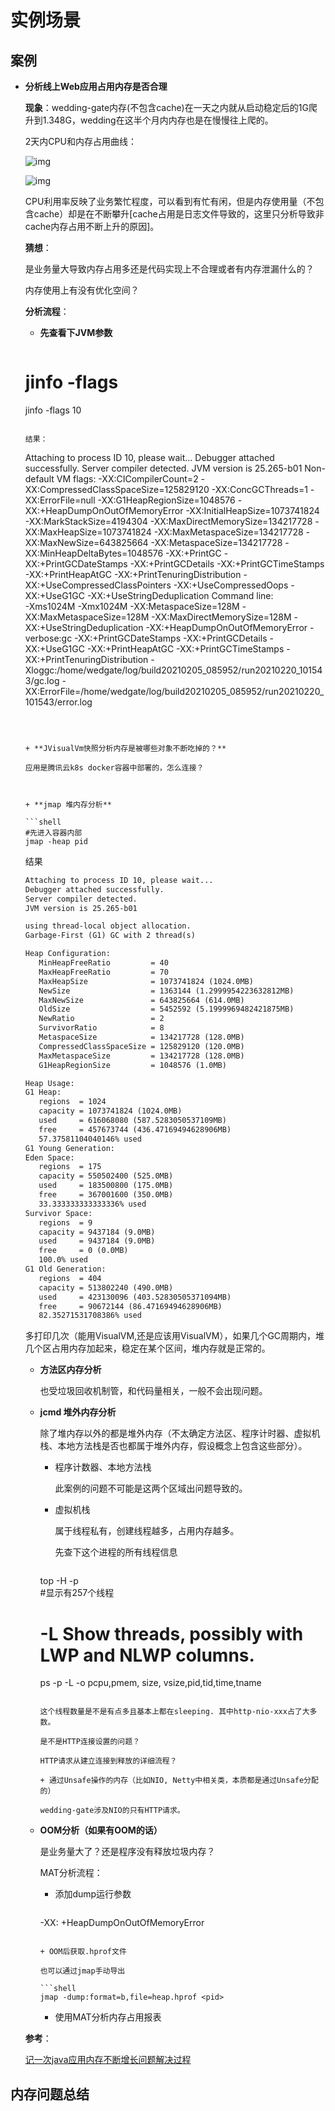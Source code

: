 # 实例场景

## 案例

+ **分析线上Web应用占用内存是否合理**

  **现象**：wedding-gate内存(不包含cache)在一天之内就从启动稳定后的1G爬升到1.348G，wedding在这半个月内内存也是在慢慢往上爬的。

  2天内CPU和内存占用曲线：

  ![img](imgs/wedding-cpu.png)

  ![img](imgs/wedding-memory.png)

  CPU利用率反映了业务繁忙程度，可以看到有忙有闲，但是内存使用量（不包含cache）却是在不断攀升[cache占用是日志文件导致的，这里只分析导致非cache内存占用不断上升的原因]。

  **猜想**：

  是业务量大导致内存占用多还是代码实现上不合理或者有内存泄漏什么的？

  内存使用上有没有优化空间？

  **分析流程**：

  + **先查看下JVM参数**

    ```shell
  # jinfo -flags <pid>
    jinfo -flags 10
    ```
  
    结果：

    ```
  Attaching to process ID 10, please wait...
    Debugger attached successfully.
    Server compiler detected.
    JVM version is 25.265-b01
    Non-default VM flags: 
    -XX:CICompilerCount=2 
    -XX:CompressedClassSpaceSize=125829120 
    -XX:ConcGCThreads=1 
    -XX:ErrorFile=null 
    -XX:G1HeapRegionSize=1048576 
    -XX:+HeapDumpOnOutOfMemoryError 
    -XX:InitialHeapSize=1073741824 
    -XX:MarkStackSize=4194304 
    -XX:MaxDirectMemorySize=134217728 
    -XX:MaxHeapSize=1073741824 
    -XX:MaxMetaspaceSize=134217728 
    -XX:MaxNewSize=643825664 
    -XX:MetaspaceSize=134217728 
    -XX:MinHeapDeltaBytes=1048576 
    -XX:+PrintGC 
    -XX:+PrintGCDateStamps 
    -XX:+PrintGCDetails 
    -XX:+PrintGCTimeStamps 
    -XX:+PrintHeapAtGC 
    -XX:+PrintTenuringDistribution 
    -XX:+UseCompressedClassPointers 
    -XX:+UseCompressedOops 
    -XX:+UseG1GC 
    -XX:+UseStringDeduplication 
    Command line:  
    -Xms1024M 
    -Xmx1024M 
    -XX:MetaspaceSize=128M 
    -XX:MaxMetaspaceSize=128M 
    -XX:MaxDirectMemorySize=128M 
    -XX:+UseStringDeduplication 
    -XX:+HeapDumpOnOutOfMemoryError 
    -verbose:gc 
    -XX:+PrintGCDateStamps 
    -XX:+PrintGCDetails 
    -XX:+UseG1GC 
    -XX:+PrintHeapAtGC 
    -XX:+PrintGCTimeStamps 
    -XX:+PrintTenuringDistribution 
    -Xloggc:/home/wedgate/log/build20210205_085952/run20210220_101543/gc.log 
    -XX:ErrorFile=/home/wedgate/log/build20210205_085952/run20210220_101543/error.log
    ```
  
    

  + **JVisualVm快照分析内存是被哪些对象不断吃掉的？**

    应用是腾讯云k8s docker容器中部署的，怎么连接？

  

  + **jmap 堆内存分析**

    ```shell
  #先进入容器内部
    jmap -heap pid
    ```
  
    结果

    ```txt
  Attaching to process ID 10, please wait...
    Debugger attached successfully.
    Server compiler detected.
    JVM version is 25.265-b01
    
    using thread-local object allocation.
    Garbage-First (G1) GC with 2 thread(s)
    
    Heap Configuration:
       MinHeapFreeRatio         = 40
       MaxHeapFreeRatio         = 70
       MaxHeapSize              = 1073741824 (1024.0MB)
       NewSize                  = 1363144 (1.2999954223632812MB)
       MaxNewSize               = 643825664 (614.0MB)
       OldSize                  = 5452592 (5.1999969482421875MB)
       NewRatio                 = 2
       SurvivorRatio            = 8
       MetaspaceSize            = 134217728 (128.0MB)
       CompressedClassSpaceSize = 125829120 (120.0MB)
       MaxMetaspaceSize         = 134217728 (128.0MB)
       G1HeapRegionSize         = 1048576 (1.0MB)
    
    Heap Usage:
    G1 Heap:
       regions  = 1024
       capacity = 1073741824 (1024.0MB)
       used     = 616068080 (587.5283050537109MB)
       free     = 457673744 (436.47169494628906MB)
       57.37581104040146% used
    G1 Young Generation:
    Eden Space:
       regions  = 175
       capacity = 550502400 (525.0MB)
       used     = 183500800 (175.0MB)
       free     = 367001600 (350.0MB)
       33.333333333333336% used
    Survivor Space:
       regions  = 9
       capacity = 9437184 (9.0MB)
       used     = 9437184 (9.0MB)
       free     = 0 (0.0MB)
       100.0% used
    G1 Old Generation:
       regions  = 404
       capacity = 513802240 (490.0MB)
       used     = 423130096 (403.52830505371094MB)
       free     = 90672144 (86.47169494628906MB)
       82.35271531708386% used
    ```
  
    多打印几次（能用VisualVM,还是应该用VisualVM），如果几个GC周期内，堆几个区占用内存加起来，稳定在某个区间，堆内存就是正常的。

  + **方法区内存分析**

    也受垃圾回收机制管，和代码量相关，一般不会出现问题。

  + **jcmd 堆外内存分析**

    除了堆内存以外的都是堆外内存（不太确定方法区、程序计时器、虚拟机栈、本地方法栈是否也都属于堆外内存，假设概念上包含这些部分）。

    + 程序计数器、本地方法栈

      此案例的问题不可能是这两个区域出问题导致的。

    + 虚拟机栈

      属于线程私有，创建线程越多，占用内存越多。

      先查下这个进程的所有线程信息

      ```shell
     top -H -p <pid>		
       #显示有257个线程
       
       # -L     Show threads, possibly with LWP and NLWP columns.
     ps -p <pid> -L -o pcpu,pmem, size, vsize,pid,tid,time,tname
      ```

      这个线程数量是不是有点多且基本上都在sleeping. 其中http-nio-xxx占了大多数。
  
      是不是HTTP连接设置的问题？
  
      HTTP请求从建立连接到释放的详细流程？

    + 通过Unsafe操作的内存（比如NIO, Netty中相关类，本质都是通过Unsafe分配的）

      wedding-gate涉及NIO的只有HTTP请求。
  
  + **OOM分析（如果有OOM的话）**

    是业务量大了？还是程序没有释放垃圾内存？

    MAT分析流程：
  
    + 添加dump运行参数
  
      ```
    -XX: +HeapDumpOnOutOfMemoryError
      ```
  
    + OOM后获取.hprof文件
  
      也可以通过jmap手动导出
  
      ```shell
    jmap -dump:format=b,file=heap.hprof <pid>
      ```
  
    + 使用MAT分析内存占用报表
  
  
  
  **参考**：
  
  [记一次java应用内存不断增长问题解决过程](https://blog.csdn.net/longaiyunlay/article/details/102787768)
  
  

## 内存问题总结

